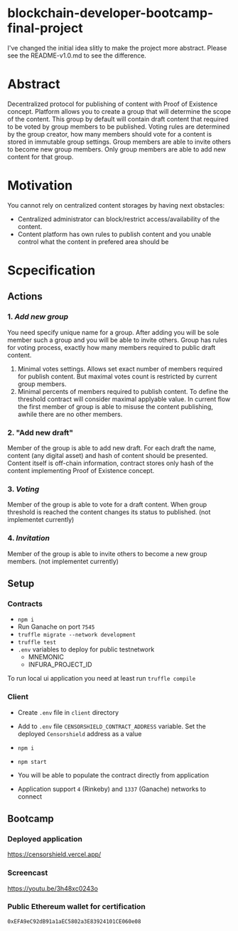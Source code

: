 # blockchain-developer-bootcamp-final-project

I've changed the initial idea slitly to make the project more abstract. Please see the README-v1.0.md to see the difference.

# Abstract

Decentralized protocol for publishing of content with Proof of Existence concept.
Platform allows you to create a group that will determine the scope of the content. This group by default will contain draft content that required to be voted by group members to be published. Voting rules are determined by the group creator, how many members should vote for a content is stored in immutable group settings. Group members are able to invite others to become new group members. Only group members are able to add new content for that group.

# Motivation

You cannot rely on centralized content storages by having next obstacles:
* Centralized administrator can block/restrict access/availability of the content.
* Content platform has own rules to publish content and you unable control what the content in prefered area should be

# Scpecification

## Actions

### 1. *Add new group*

You need specify unique name for a group. After adding you will be sole member such a group and you will be able to invite others. Group has rules for voting process, exactly how many members required to public draft content.
1. Minimal votes settings. Allows set exact number of members required for publish content. But maximal votes count is restricted by current group members.
2. Minimal percents of members required to publish content. To define the threshold contract will consider maximal applyable value.
In current flow the first member of group is able to misuse the content publishing, awhile there are no other members.

### 2. "Add new draft"

Member of the group is able to add new draft. For each draft the name, content (any digital asset) and hash of content should be presented. Content itself is off-chain information, contract stores only hash of the content implementing Proof of Existence concept.

### 3. *Voting*

Member of the group is able to vote for a draft content. When group threshold is reached the content changes its status to published.
(not implementet currently)

### 4. *Invitation*

Member of the group is able to invite others to become a new group members.
(not implementet currently)

## Setup

### Contracts

- `npm i`
- Run Ganache on port `7545`
- `truffle migrate --network development`
- `truffle test`
- `.env` variables to deploy for public testnetwork
  - MNEMONIC
  - INFURA_PROJECT_ID

To run local ui application you need at least run `truffle compile`

### Client

- Create `.env` file in `client` directory
- Add to `.env` file `CENSORSHIELD_CONTRACT_ADDRESS` variable. Set the deployed `Censorshield` address as a value
- `npm i`
- `npm start`

- You will be able to populate the contract directly from application
- Application support `4` (Rinkeby) and `1337` (Ganache) networks to connect

## Bootcamp

### Deployed application

https://censorshield.vercel.app/

### Screencast

https://youtu.be/3h48xc0243o

### Public Ethereum wallet for certification

`0xEFA9eC92dB91a1aEC5802a3E83924101CE060e08`
